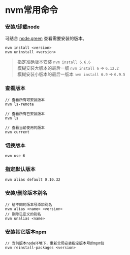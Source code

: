 # nvm常用命令

<!-- toc -->

### 安装/卸载node

可结合 [node.green](http://node.green/) 查看需要安装的版本。

	nvm install <version>
	nvm uninstall <version>


> 指定准确版本安装 `nvm install 6.6.6`   
> 模糊安装大版本的最后一版 `nvm install 6` => `6.12.2`   
> 模糊安装小版本的最后一版本 `nvm install 6.9` => `6.9.5`

### 查看版本

	// 查看所有可安装版本
	nvm ls-remote

	// 查看所有已安装版本
	nvm ls

	// 查看当前使用的版本
	nvm current

### 切换版本

	nvm use 6

### 指定默认版本

	nvm alias default 0.10.32

### 安装/删除版本别名

	// 给不同的版本号添加别名
	nvm alias <name> <version>
	// 删除已定义的别名
	nvm unalias <name>

### 安装其它版本npm

	// 当前版本node环境下，重新全局安装指定版本号的npm包
	nvm reinstall-packages <version>
